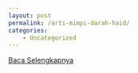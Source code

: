 ```yaml
---
layout: post
permalink: /arti-mimpi-darah-haid/
categories:
    - Uncategorized
---
```


[Baca Selengkapnya](/08)